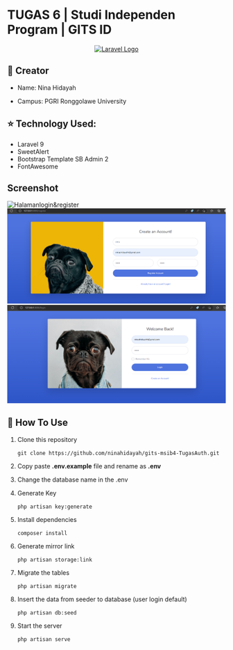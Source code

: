# TUGAS 6 | Studi Independen Program | GITS ID

<p align="center"><a href="https://laravel.com" target="_blank"><img src="https://raw.githubusercontent.com/laravel/art/master/logo-lockup/5%20SVG/2%20CMYK/1%20Full%20Color/laravel-logolockup-cmyk-red.svg" width="400" alt="Laravel Logo"></a></p>


## :woman: Creator
- Name:  Nina Hidayah 

- Campus: PGRI Ronggolawe University 


## :star: Technology Used:

 - Laravel 9
 - SweetAlert
 - Bootstrap Template SB Admin 2
 - FontAwesome
 
 ## Screenshot 

<img src="public/img/login&register.png" alt="Halamanlogin&register">
<img src="public/img/register.png" alt="Halamanregister">
<img src="public/img/login.png" alt="Halamanlogin">



## :open_book: How To Use
1.  Clone this repository
    ```
    git clone https://github.com/ninahidayah/gits-msib4-TugasAuth.git
    ```
2.  Copy paste **.env.example** file and rename as **.env**
3.  Change the database name in the .env 

3.  Generate Key
    ```
    php artisan key:generate
    ```
4.  Install dependencies
    ```
    composer install
    ```
5.  Generate mirror link
    ```
    php artisan storage:link
    ```
6.  Migrate the tables
    ```
    php artisan migrate
    ```

7.  Insert the data from seeder to database (user login default)
    ```
    php artisan db:seed
    ```

8.  Start the server
    ```
    php artisan serve
    ```
